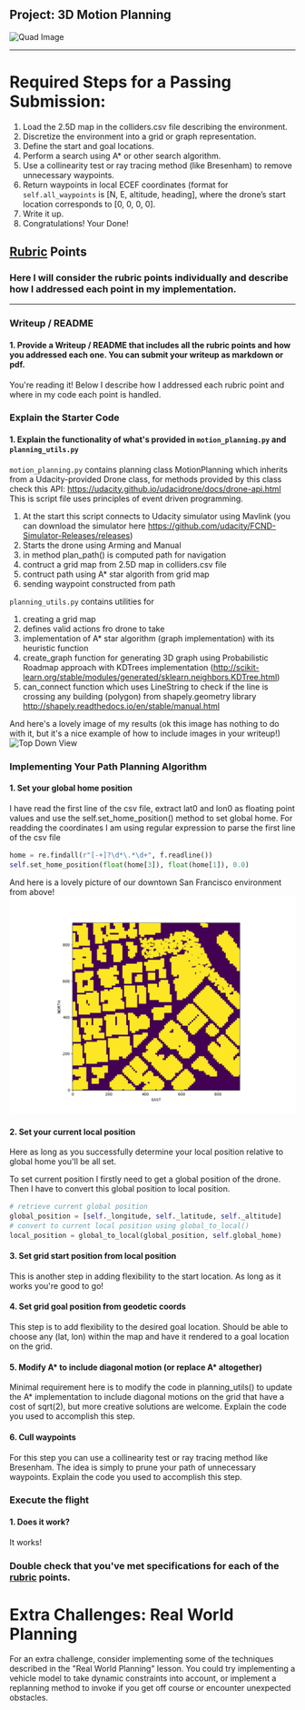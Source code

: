 ## Project: 3D Motion Planning
![Quad Image](./misc/enroute.png)

---


# Required Steps for a Passing Submission:
1. Load the 2.5D map in the colliders.csv file describing the environment.
2. Discretize the environment into a grid or graph representation.
3. Define the start and goal locations.
4. Perform a search using A* or other search algorithm.
5. Use a collinearity test or ray tracing method (like Bresenham) to remove unnecessary waypoints.
6. Return waypoints in local ECEF coordinates (format for `self.all_waypoints` is [N, E, altitude, heading], where the drone’s start location corresponds to [0, 0, 0, 0].
7. Write it up.
8. Congratulations!  Your Done!

## [Rubric](https://review.udacity.com/#!/rubrics/1534/view) Points
### Here I will consider the rubric points individually and describe how I addressed each point in my implementation.  

---
### Writeup / README

#### 1. Provide a Writeup / README that includes all the rubric points and how you addressed each one.  You can submit your writeup as markdown or pdf.  

You're reading it! Below I describe how I addressed each rubric point and where in my code each point is handled.

### Explain the Starter Code

#### 1. Explain the functionality of what's provided in `motion_planning.py` and `planning_utils.py`
`motion_planning.py` contains planning class MotionPlanning which inherits from a Udacity-provided Drone class, for methods provided by this class check this API: https://udacity.github.io/udacidrone/docs/drone-api.html 
This is script file uses principles of event driven programming.
1. At the start this script connects to Udacity simulator using Mavlink (you can download the simulator here https://github.com/udacity/FCND-Simulator-Releases/releases)
2. Starts the drone using Arming and Manual
3. in method plan_path() is computed path for navigation
4. contruct a grid map from 2.5D map in colliders.csv file 
5. contruct path using A* star algorith from grid map
6. sending waypoint constructed from path

`planning_utils.py` contains utilities for
 1. creating a grid map
 2. defines valid actions fro drone to take
 3. implementation of A* star algorithm (graph implementation) with its heuristic function
 4. create_graph function for generating 3D graph using Probabilistic Roadmap approach with KDTrees implementation (http://scikit-learn.org/stable/modules/generated/sklearn.neighbors.KDTree.html)
 5. can_connect function which uses LineString to check if the line is crossing any building (polygon) from shapely.geometry library http://shapely.readthedocs.io/en/stable/manual.html

And here's a lovely image of my results (ok this image has nothing to do with it, but it's a nice example of how to include images in your writeup!)
![Top Down View](./misc/high_up.png)

### Implementing Your Path Planning Algorithm

#### 1. Set your global home position
I have read the first line of the csv file, extract lat0 and lon0 as floating point values and use the self.set_home_position() method to set global home.
For readding the coordinates I am using regular expression to parse the first line of the csv file
```python
home = re.findall(r"[-+]?\d*\.*\d+", f.readline())
self.set_home_position(float(home[3]), float(home[1]), 0.0)
```

And here is a lovely picture of our downtown San Francisco environment from above!
![Map of SF](./misc/grid.png)

#### 2. Set your current local position
Here as long as you successfully determine your local position relative to global home you'll be all set.

To set current position I firstly need to get a global position of the drone. Then I have to convert this global position to local position.

```python
# retrieve current global position
global_position = [self._longitude, self._latitude, self._altitude]
# convert to current local position using global_to_local()
local_position = global_to_local(global_position, self.global_home)
```

#### 3. Set grid start position from local position
This is another step in adding flexibility to the start location. As long as it works you're good to go!

#### 4. Set grid goal position from geodetic coords
This step is to add flexibility to the desired goal location. Should be able to choose any (lat, lon) within the map and have it rendered to a goal location on the grid.

#### 5. Modify A* to include diagonal motion (or replace A* altogether)
Minimal requirement here is to modify the code in planning_utils() to update the A* implementation to include diagonal motions on the grid that have a cost of sqrt(2), but more creative solutions are welcome. Explain the code you used to accomplish this step.

#### 6. Cull waypoints 
For this step you can use a collinearity test or ray tracing method like Bresenham. The idea is simply to prune your path of unnecessary waypoints. Explain the code you used to accomplish this step.



### Execute the flight
#### 1. Does it work?
It works!

### Double check that you've met specifications for each of the [rubric](https://review.udacity.com/#!/rubrics/1534/view) points.
  
# Extra Challenges: Real World Planning

For an extra challenge, consider implementing some of the techniques described in the "Real World Planning" lesson. You could try implementing a vehicle model to take dynamic constraints into account, or implement a replanning method to invoke if you get off course or encounter unexpected obstacles.
